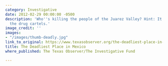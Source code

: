```yaml
---
category: Investigative
date: 2012-02-29 00:00:00 -0500
description: 'Who''s killing the people of the Juarez Valley? Hint: It''s not just
  the drug cartels.'
image_credit: ''
images:
- "/images/thumb-deadly.jpg"
link_to_original: https://www.texasobserver.org/the-deadliest-place-in-mexico
title: The Deadliest Place in Mexico
where_published: The Texas Observer/The Investigative Fund

---
```

